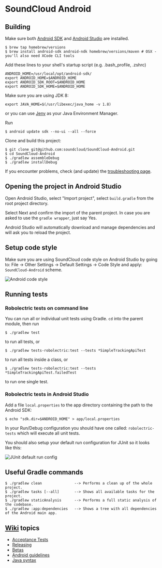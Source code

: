 # SoundCloud Android

## Building

Make sure both [Android SDK][] and [Android Studio][] are installed.

    $ brew tap homebrew/versions
    $ brew install android-sdk android-ndk homebrew/versions/maven # OSX - you'll also need XCode CLI tools
    

Add these lines to your shell's startup script (e.g. .bash_profile, .zshrc)

    ANDROID_HOME=/usr/local/opt/android-sdk/
    export ANDROID_HOME=$ANDROID_HOME
    export ANDROID_SDK_ROOT=$ANDROID_HOME
    export ANDROID_SDK_HOME=$ANDROID_HOME

Make sure you are using JDK 8:

    export JAVA_HOME=$(/usr/libexec/java_home -v 1.8)
    
or you can use [Jenv][] as your Java Environment Manager.
    

Run

    $ android update sdk --no-ui --all --force

Clone and build this project:

    $ git clone git@github.com:soundcloud/SoundCloud-Android.git
    $ cd SoundCloud-Android
    $ ./gradlew assembleDebug
    $ ./gradlew installDebug

If you encounter problems, check (and update) the [troubleshooting page](https://github.com/soundcloud/SoundCloud-Android/wiki/Troubleshooting).

## Opening the project in Android Studio

Open Android Studio, select "Import project", select `build.gradle` from the root project directory.

Select Next and confirm the import of the parent project. In case you are asked to use the `gradle wrapper`, just say Yes.

Android Studio will automatically download and manage dependencies and will ask you to reload the project. 

## Setup code style

Make sure you are using SoundCloud code style on Android Studio by going to: 
File -> Other Settings -> Default Settings -> Code Style and apply: `SoundCloud-Android` scheme.

![Android code style][Android code style]
    
## Running tests

### Robolectric tests on command line

You can run all or individual unit tests using Gradle. `cd` into the parent module, then run

    $ ./gradlew test

to run all tests, or

    $ ./gradlew tests-robolectric:test --tests *SimpleTrackingApiTest

to run all tests inside a class, or

    $ ./gradlew tests-robolectric:test --tests *SimpleTrackingApiTest.failedTest
    
to run one single test.

### Robolectric tests in Android Studio

Add a file `local.properties` to the app directory containing the path to the Android SDK:

    $ echo "sdk.dir=$ANDROID_HOME" > app/local.properties

In your Run/Debug configuration you should have one called: `robolectric-tests` which will execute all unit tests.

You should also setup your default run configuration for JUnit so it looks like this:

![JUnit default run config][JUnit default run config]

## Useful Gradle commands

    $ ./gradlew clean               --> Performs a clean up of the whole project.
    $ ./gradlew tasks [--all]       --> Shows all available tasks for the project.
    $ ./gradlew staticAnalysis      --> Performs a full static analysis of the codebase.
    $ ./gradlew :app:dependencies   --> Shows a tree with all dependencies of the Android main app.

## [Wiki][wiki] topics

* [Acceptance Tests][acceptance-tests]
* [Releasing][releasing]
* [Betas][betas]
* [Android guidelines][android-guide]
* [Java syntax][java-syntax]

[Android SDK]: http://developer.android.com/sdk/index.html
[Android Studio]: http://developer.android.com/sdk/index.html
[Jenv]: http://www.jenv.be/
[wiki]: https://github.com/soundcloud/SoundCloud-Android/wiki/
[releasing]: https://github.com/soundcloud/SoundCloud-Android/wiki/Releasing
[betas]: https://github.com/soundcloud/SoundCloud-Android/wiki/Betas
[acceptance-tests]: https://github.com/soundcloud/SoundCloud-Android/wiki/Acceptance-Tests
[android-guide]: https://github.com/soundcloud/SoundCloud-Android/wiki/Android-Guidelines
[java-syntax]: https://github.com/soundcloud/SoundCloud-Android/wiki/Java-Syntax-Conventions
[JUnit default run config]: http://f.cl.ly/items/3q3m3v2U0C1b0w1c2D2G/default_junit_run_configuration.png
[Android code style]: http://f.cl.ly/items/1j0U3Q0i330b3G2D3G1D/codestye_soundcloud.png

